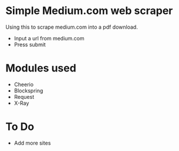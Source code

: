 # Simple Medium.com web scraper

Using this to scrape medium.com into a pdf download.

  - Input a url from medium.com
  - Press submit
  
# Modules used

  - Cheerio
  - Blockspring
  - Request
  - X-Ray
  
# To Do

  - Add more sites